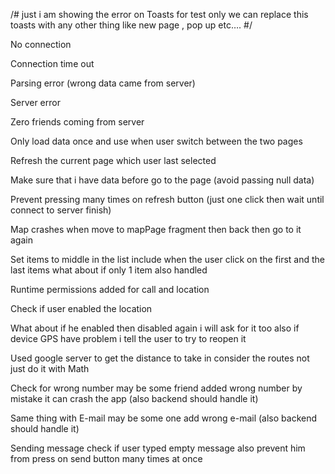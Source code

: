 
/# just i am showing the error on Toasts for test only we can replace this toasts with any other thing like new page , pop up etc…. #/

No connection

Connection time out

Parsing error (wrong data came from server)

Server error 

Zero friends coming from server

Only load data once and use when user switch between the two pages

Refresh the current page which user last selected  

Make sure that i have data before go to the page (avoid passing null data)

Prevent pressing many times on refresh button (just one click then wait until connect to server finish)

Map crashes when move to mapPage fragment then back then go to it again

Set items to middle in the list include when the user click on the first and the last items what about if only 1 item also handled

Runtime permissions added for call and location

Check if user enabled the location

What about if he enabled then disabled again i will ask for it too also if device GPS have problem i tell the user to try to reopen it

Used google server to get the distance to take in consider the routes not just do it with Math 

Check for wrong number may be some friend added wrong number by mistake it can crash the app (also backend should handle it)

Same thing with E-mail may be some one add wrong e-mail (also backend should handle it)

Sending message check if user typed empty message also prevent him from press on send button many times at once




